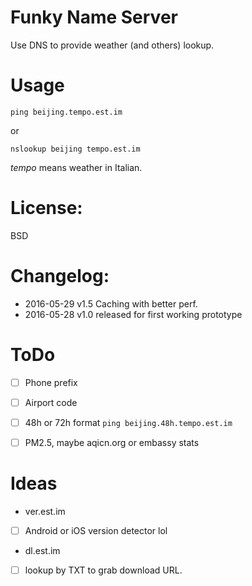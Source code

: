 
Funky Name Server
=

Use DNS to provide weather (and others) lookup.

Usage
==
    
    ping beijing.tempo.est.im

or 

    nslookup beijing tempo.est.im

_tempo_ means weather in Italian.


License:
==

BSD


Changelog:
==
  
 - 2016-05-29 v1.5 Caching with better perf.
 - 2016-05-28 v1.0 released for first working prototype


ToDo
==

 - [ ] Phone prefix
 - [ ] Airport code
 - [ ] 48h or 72h format `ping beijing.48h.tempo.est.im`

 - [ ] PM2.5, maybe aqicn.org or embassy stats


Ideas
==

 - ver.est.im
  - [ ] Android or iOS version detector lol

 - dl.est.im
  - [ ] lookup by TXT to grab download URL.